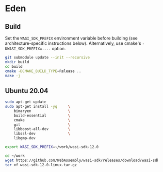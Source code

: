 # Eden

## Build

Set the `WASI_SDK_PREFIX` environment variable before building (see architecture-specific instructions below). Alternatively, use cmake's `-DWASI_SDK_PREFIX=....` option.

```sh
git submodule update --init --recursive
mkdir build
cd build
cmake -DCMAKE_BUILD_TYPE=Release ..
make -j
```

## Ubuntu 20.04

```sh
sudo apt-get update
sudo apt-get install -yq     \
    binaryen                 \
    build-essential          \
    cmake                    \
    git                      \
    libboost-all-dev         \
    libssl-dev               \
    libgmp-dev

export WASI_SDK_PREFIX=~/work/wasi-sdk-12.0

cd ~/work
wget https://github.com/WebAssembly/wasi-sdk/releases/download/wasi-sdk-12/wasi-sdk-12.0-linux.tar.gz
tar xf wasi-sdk-12.0-linux.tar.gz
```
